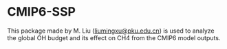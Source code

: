 # CMIP6-SSP

This package made by M. Liu (liumingxu@pku.edu.cn) is used to analyze the global OH budget and its effect on CH4 from the CMIP6 model outputs. 
